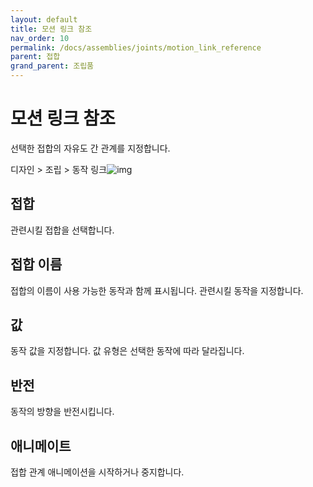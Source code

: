 ```yaml
---
layout: default
title: 모션 링크 참조
nav_order: 10
permalink: /docs/assemblies/joints/motion_link_reference
parent: 접합
grand_parent: 조립품
---
```

# 모션 링크 참조
선택한 접합의 자유도 간 관계를 지정합니다.

디자인 > 조립 > 동작 링크![img](https://help.autodesk.com/cloudhelp/KOR/Fusion-Assemble/images/icon/asm/motion-link.png)

## 접합
관련시킬 접합을 선택합니다.

## 접합 이름
접합의 이름이 사용 가능한 동작과 함께 표시됩니다. 관련시킬 동작을 지정합니다.

## 값
동작 값을 지정합니다. 값 유형은 선택한 동작에 따라 달라집니다.

## 반전
동작의 방향을 반전시킵니다.

## 애니메이트
접합 관계 애니메이션을 시작하거나 중지합니다.